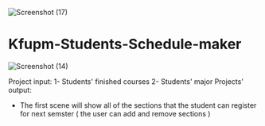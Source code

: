 ![Screenshot (17)](https://user-images.githubusercontent.com/88871860/210149405-8597502e-7ba9-454b-8f8f-bc2d9c1a26ad.png)
# Kfupm-Students-Schedule-maker
![Screenshot (14)](https://user-images.githubusercontent.com/88871860/210149391-3faf6a91-3502-469d-a77a-bc0dd476b528.png)

Project input:
1- Students' finished courses
2- Students' major
Projects' output: 
- The first scene will show all of the sections that the student can register for next semster ( the user can add and remove sections )
